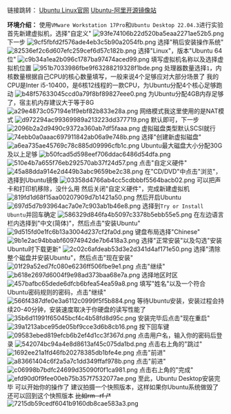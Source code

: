 链接跳转：
[Ubuntu Linux官网](https://ubuntu.com/ "Ubuntu Linux官网")
[Ubuntu-阿里开源镜像站](https://developer.aliyun.com/mirror/ubuntu "Ubuntu-阿里开源镜像站")

**环境介绍：**
使用`VMware Workstation 17Pro`和`Ubuntu Desktop 22.04.3`进行实验
首先新建虚拟机，选择"自定义"
![93fe74106b22d520ba5eaa2271ae52b5.png](https://s1.imagehub.cc/images/2024/01/07/93fe74106b22d520ba5eaa2271ae52b5.png)
下一步
![9cf5fbfd2f576ade4eb3c5b90a2054fb.png](https://s1.imagehub.cc/images/2024/01/07/9cf5fbfd2f576ade4eb3c5b90a2054fb.png)
选择"稍后安装操作系统"
![82536ef2c6d607efc259cef6d57c182b.png](https://s1.imagehub.cc/images/2024/01/07/82536ef2c6d607efc259cef6d57c182b.png)
选择"Linux"，版本"Ubuntu 64位"
![c9b34a1ea2b096c1787ba97474aced99.png](https://s1.imagehub.cc/images/2024/01/07/c9b34a1ea2b096c1787ba97474aced99.png)
填写虚拟机名称以及选择虚拟机位置
![951b7033986fbe9f63288219328f1bde.png](https://s1.imagehub.cc/images/2024/01/07/951b7033986fbe9f63288219328f1bde.png)
处理器数量选择`1`，内核数量根据自己CPU的核心数量填写，一般来说4个足够应对大部分场景了
我的CPU是Inter i5-10400，是6核12线程的一款CPU，为Ubuntu分配4个核心足够跑动
![b48f57633045ccd0a79f8bf89827eee0.png](https://s1.imagehub.cc/images/2024/01/07/b48f57633045ccd0a79f8bf89827eee0.png)
为Ubuntu分配4GB内存足够了，宿主机内存建议大于等于8G
![a29e4873c057194e1f9ebf82b833e28a.png](https://s1.imagehub.cc/images/2024/01/07/a29e4873c057194e1f9ebf82b833e28a.png)
网络模式我这里使用的是NAT模式
![d972294ac99369989a213223dd377719.png](https://s1.imagehub.cc/images/2024/01/07/d972294ac99369989a213223dd377719.png)
默认即可，下一步
![2096b2a2d9490c9372a360ab7df5faaa.png](https://s1.imagehub.cc/images/2024/01/07/2096b2a2d9490c9372a360ab7df5faaa.png)
虚拟磁盘类型默认SCSI就行
![74ebb0a0aaac697911842ab06a9e748b.png](https://s1.imagehub.cc/images/2024/01/07/74ebb0a0aaac697911842ab06a9e748b.png)
选择"创建新虚拟磁盘"
![a6ea735ae45769c78c885d09996cfb1c.png](https://s1.imagehub.cc/images/2024/01/07/a6ea735ae45769c78c885d09996cfb1c.png)
Ubuntu最大磁盘大小分配30G及以上足够
![b50fcad5d598eef706ddac6486d54dfa.png](https://s1.imagehub.cc/images/2024/01/07/b50fcad5d598eef706ddac6486d54dfa.png)
![510e4b7a655f76eb292570ab37f24d57.png](https://s1.imagehub.cc/images/2024/01/07/510e4b7a655f76eb292570ab37f24d57.png)
点击"自定义硬件"
![45a88dda914e2d449b3abc9659be2c38.png](https://s1.imagehub.cc/images/2024/01/07/45a88dda914e2d449b3abc9659be2c38.png)
在"CD/DVD"中点击"浏览"，选择到Ubuntu镜像
![03358d4766ab4cc5cdbbbf5564bacb02.png](https://s1.imagehub.cc/images/2024/01/07/03358d4766ab4cc5cdbbbf5564bacb02.png)
可以把声卡和打印机移除，没什么用
然后关闭"自定义硬件"，完成新建虚拟机
![819fd1d68f15aa00207909d7b1421a50.png](https://s1.imagehub.cc/images/2024/01/07/819fd1d68f15aa00207909d7b1421a50.png)
然后开启Ubuntu
![697d5d7b93964ac7a0e7c903ab1b46e8.png](https://s1.imagehub.cc/images/2024/01/07/697d5d7b93964ac7a0e7c903ab1b46e8.png)
选择到`Try or Install Ubuntu`并回车确定
![586329d846fa4b5097c3378b5ebb55e5.png](https://s1.imagehub.cc/images/2024/01/07/586329d846fa4b5097c3378b5ebb55e5.png)
在左边语言栏内选择到"中文(简体)"，然后点击"安装Ubuntu"
![9d515fd0e1fc6b13a3004d237cf2fa0d.png](https://s1.imagehub.cc/images/2024/01/07/9d515fd0e1fc6b13a3004d237cf2fa0d.png)
键盘布局选择"Chinese"
![9b1e2ac94bbabf60974942de7b6418a3.png](https://s1.imagehub.cc/images/2024/01/07/9b1e2ac94bbabf60974942de7b6418a3.png)
选择"正常安装"以及勾选"安装Ubuntu时下载更新"
![2c02c6afdeab53d3e2d341d4af171e50.png](https://s1.imagehub.cc/images/2024/01/07/2c02c6afdeab53d3e2d341d4af171e50.png)
选择"清除整个磁盘并安装Ubuntu"，然后点击"现在安装"
![01f29a52ed7fc080e6236ff506fbe9e1.png](https://s1.imagehub.cc/images/2024/01/07/01f29a52ed7fc080e6236ff506fbe9e1.png)
点击"继续"
![b618e2697d6004f9e98ad373baa68e7a.png](https://s1.imagehub.cc/images/2024/01/07/b618e2697d6004f9e98ad373baa68e7a.png)
选择地区时区
![457bafbc65dede6dfcb6bfea54ea59a8.png](https://s1.imagehub.cc/images/2024/01/07/457bafbc65dede6dfcb6bfea54ea59a8.png)
填写"姓名"以及一个符合Ubuntu密码规则的密码，点击"继续"
![566f4387dfe0e3a6112c0999f5f5b884.png](https://s1.imagehub.cc/images/2024/01/07/566f4387dfe0e3a6112c0999f5f5b884.png)
等待Ubuntu安装，安装过程会持续20-40分钟，安装速度取决于你硬盘的读写性能了
![35b6d11991f65045bcf4c4b58fd8d95c.png](https://s1.imagehub.cc/images/2024/01/07/35b6d11991f65045bcf4c4b58fd8d95c.png)
安装完毕后点击"现在重启"
![39a1213abce95de05bf9cce3d6b8cb16.png](https://s1.imagehub.cc/images/2024/01/07/39a1213abce95de05bf9cce3d6b8cb16.png)
按下回车键
![09583ebed819efcb6b2ef4d1cc3f367d.png](https://s1.imagehub.cc/images/2024/01/07/09583ebed819efcb6b2ef4d1cc3f367d.png)
点击用户名，输入你的密码后登录
![542074bc94a4e8d8613af45c075da1bd.png](https://s1.imagehub.cc/images/2024/01/07/542074bc94a4e8d8613af45c075da1bd.png)
点击右上角的"跳过"
![1692ee21a1fd46fb20278385db1bfe4e.png](https://s1.imagehub.cc/images/2024/01/07/1692ee21a1fd46fb20278385db1bfe4e.png)
点击"前进"
![a83661404c6f2a5a7c1dd349ffaf978b.png](https://s1.imagehub.cc/images/2024/01/07/a83661404c6f2a5a7c1dd349ffaf978b.png)
点击"前进"
![c06998b7bdfc24699d35090f0f1ca981.png](https://s1.imagehub.cc/images/2024/01/07/c06998b7bdfc24699d35090f0f1ca981.png)
点击右上角的"完成"
![efd90d0f9fee00eb75b357f7532077ae.png](https://s1.imagehub.cc/images/2024/01/07/efd90d0f9fee00eb75b357f7532077ae.png)
至此，Ubuntu Desktop安装完毕
可以开始你的操作了
建议拍摄一个快照版本，这样如果你Ubuntu系统做毁了还可以回到这个快照版本
~~比如rm -rf /*~~
![7215db59cedf6041b9160db8cae583a3.png](https://s1.imagehub.cc/images/2024/01/07/7215db59cedf6041b9160db8cae583a3.png)
